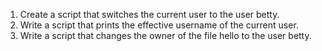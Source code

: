 1. Create a script that switches the current user to the user betty.
2. Write a script that prints the effective username of the current user.
3. Write a script that changes the owner of the file hello to the user betty.
